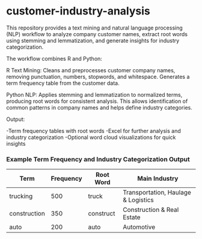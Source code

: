 # customer-industry-analysis
This repository provides a text mining and natural language processing (NLP) workflow to analyze company customer names, extract root words using stemming and lemmatization, and generate insights for industry categorization.

The workflow combines R and Python:

R Text Mining: Cleans and preprocesses customer company names, removing punctuation, numbers, stopwords, and whitespace. Generates a term frequency table from the customer data.

Python NLP: Applies stemming and lemmatization to normalized terms, producing root words for consistent analysis. This allows identification of common patterns in company names and helps define industry categories.

Output:

-Term frequency tables with root words
-Excel for further analysis and industry categorization
-Optional word cloud visualizations for quick insights


### Example Term Frequency and Industry Categorization Output

| Term         | Frequency | Root Word | Main Industry                       |
|--------------|-----------|-----------|-------------------------------------|
| trucking     | 500       | truck     | Transportation, Haulage & Logistics |
| construction | 350       | construct | Construction & Real Estate          |
| auto         | 200       | auto      | Automotive                          |
